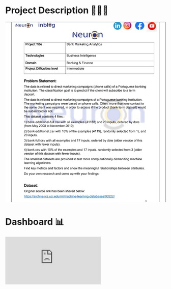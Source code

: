 # Project Description 💁🏻‍♂️
![alt text](https://github.com/tanuj2207/Power-BI-Reports-and-Dashboard/blob/main/BANK%20MARKETING%20CAMPAIGN%20ANALYSIS/Project_description.jpg)

# Dashboard 📊

![PDF Image](https://github.com/tanuj2207/Power-BI-Reports-and-Dashboard/blob/main/BANK%20MARKETING%20CAMPAIGN%20ANALYSIS/Bank%20Marketing%20Analysis.pdf)
